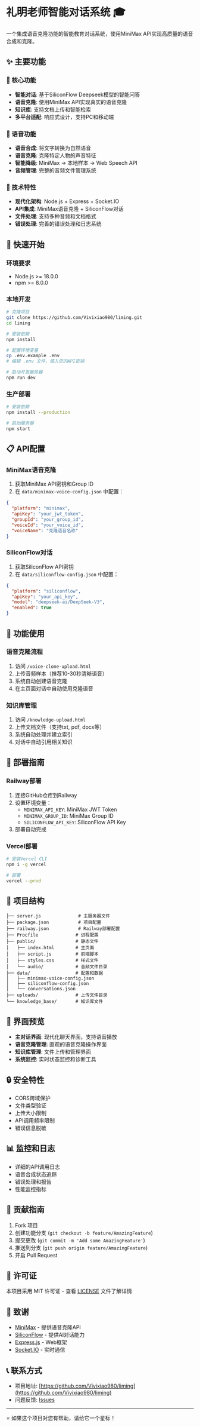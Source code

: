# 礼明老师智能对话系统 🎓

一个集成语音克隆功能的智能教育对话系统，使用MiniMax API实现高质量的语音合成和克隆。

## ✨ 主要功能

### 🎯 核心功能
- **智能对话**: 基于SiliconFlow Deepseek模型的智能问答
- **语音克隆**: 使用MiniMax API实现真实的语音克隆
- **知识库**: 支持文档上传和智能检索
- **多平台适配**: 响应式设计，支持PC和移动端

### 🎵 语音功能
- **语音合成**: 将文字转换为自然语音
- **语音克隆**: 克隆特定人物的声音特征
- **智能降级**: MiniMax → 本地样本 → Web Speech API
- **音频管理**: 完整的音频文件管理系统

### 🔧 技术特性
- **现代化架构**: Node.js + Express + Socket.IO
- **API集成**: MiniMax语音克隆 + SiliconFlow对话
- **文件处理**: 支持多种音频和文档格式
- **错误处理**: 完善的错误处理和日志系统

## 🚀 快速开始

### 环境要求
- Node.js >= 18.0.0
- npm >= 8.0.0

### 本地开发
```bash
# 克隆项目
git clone https://github.com/Vivixiao980/liming.git
cd liming

# 安装依赖
npm install

# 配置环境变量
cp .env.example .env
# 编辑 .env 文件，填入您的API密钥

# 启动开发服务器
npm run dev
```

### 生产部署
```bash
# 安装依赖
npm install --production

# 启动服务器
npm start
```

## 📋 API配置

### MiniMax语音克隆
1. 获取MiniMax API密钥和Group ID
2. 在 `data/minimax-voice-config.json` 中配置：
```json
{
  "platform": "minimax",
  "apiKey": "your_jwt_token",
  "groupId": "your_group_id",
  "voiceId": "your_voice_id",
  "voiceName": "克隆语音名称"
}
```

### SiliconFlow对话
1. 获取SiliconFlow API密钥
2. 在 `data/siliconflow-config.json` 中配置：
```json
{
  "platform": "siliconflow",
  "apiKey": "your_api_key",
  "model": "deepseek-ai/DeepSeek-V3",
  "enabled": true
}
```

## 🎯 功能使用

### 语音克隆流程
1. 访问 `/voice-clone-upload.html`
2. 上传音频样本（推荐10-30秒清晰语音）
3. 系统自动创建语音克隆
4. 在主页面对话中自动使用克隆语音

### 知识库管理
1. 访问 `/knowledge-upload.html`
2. 上传文档文件（支持txt, pdf, docx等）
3. 系统自动处理并建立索引
4. 对话中自动引用相关知识

## 🔧 部署指南

### Railway部署
1. 连接GitHub仓库到Railway
2. 设置环境变量：
   - `MINIMAX_API_KEY`: MiniMax JWT Token
   - `MINIMAX_GROUP_ID`: MiniMax Group ID
   - `SILICONFLOW_API_KEY`: SiliconFlow API Key
3. 部署自动完成

### Vercel部署
```bash
# 安装Vercel CLI
npm i -g vercel

# 部署
vercel --prod
```

## 📁 项目结构

```
├── server.js              # 主服务器文件
├── package.json           # 项目配置
├── railway.json           # Railway部署配置
├── Procfile              # 进程配置
├── public/               # 静态文件
│   ├── index.html        # 主页面
│   ├── script.js         # 前端脚本
│   ├── styles.css        # 样式文件
│   └── audio/            # 音频文件目录
├── data/                 # 配置和数据
│   ├── minimax-voice-config.json
│   ├── siliconflow-config.json
│   └── conversations.json
├── uploads/              # 上传文件目录
└── knowledge_base/       # 知识库文件
```

## 🎨 界面预览

- **主对话界面**: 现代化聊天界面，支持语音播放
- **语音克隆管理**: 直观的语音克隆操作界面
- **知识库管理**: 文件上传和管理界面
- **系统监控**: 实时状态监控和诊断工具

## 🔒 安全特性

- CORS跨域保护
- 文件类型验证
- 上传大小限制
- API调用频率限制
- 错误信息脱敏

## 📊 监控和日志

- 详细的API调用日志
- 语音合成状态追踪
- 错误处理和报告
- 性能监控指标

## 🤝 贡献指南

1. Fork 项目
2. 创建功能分支 (`git checkout -b feature/AmazingFeature`)
3. 提交更改 (`git commit -m 'Add some AmazingFeature'`)
4. 推送到分支 (`git push origin feature/AmazingFeature`)
5. 开启 Pull Request

## 📄 许可证

本项目采用 MIT 许可证 - 查看 [LICENSE](LICENSE) 文件了解详情

## 🙏 致谢

- [MiniMax](https://www.minimaxi.com/) - 提供语音克隆API
- [SiliconFlow](https://siliconflow.cn/) - 提供AI对话能力
- [Express.js](https://expressjs.com/) - Web框架
- [Socket.IO](https://socket.io/) - 实时通信

## 📞 联系方式

- 项目地址: [https://github.com/Vivixiao980/liming](https://github.com/Vivixiao980/liming)
- 问题反馈: [Issues](https://github.com/Vivixiao980/liming/issues)

---

⭐ 如果这个项目对您有帮助，请给它一个星标！ 